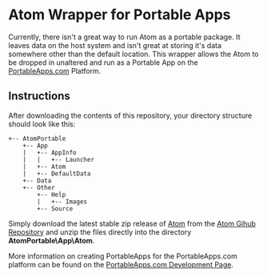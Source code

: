 Atom Wrapper for Portable Apps
===================


Currently, there isn't a great way to run Atom as a portable package.  It leaves data on the host system and isn't great at storing it's data somewhere other than the default location.  This wrapper allows the Atom to be dropped in unaltered and run as a Portable App on the [PortableApps.com](http://portableapps.com/) Platform.



Instructions
-------------
After downloading the contents of this repository, your directory structure should look like this:

```
+-- AtomPortable
    +-- App
    |   +-- AppInfo
    |   |   +-- Launcher
    |   +-- Atom
    |   +-- DefaultData
    +-- Data
    +-- Other
        +-- Help
        |   +-- Images
        +-- Source
```

Simply download the latest stable zip release of [Atom](https://atom.io/) from the [Atom Gihub Repository](https://github.com/atom/atom/releases/) and unzip the files directly into the directory __AtomPortable\App\Atom__.

More information on creating PortableApps for the PortableApps.com platform can be found on the  [PortableApps.com Development Page](http://portableapps.com/development).
